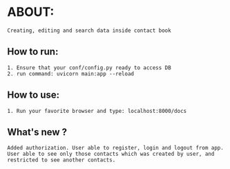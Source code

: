 # ABOUT:
    Creating, editing and search data inside contact book

## How to run:
    1. Ensure that your conf/config.py ready to access DB
    2. run command: uvicorn main:app --reload
    
## How to use:
    1. Run your favorite browser and type: localhost:8000/docs

## What's new ?
    Added authorization. User able to register, login and logout from app.
    User able to see only those contacts which was created by user, and restricted to see another contacts.